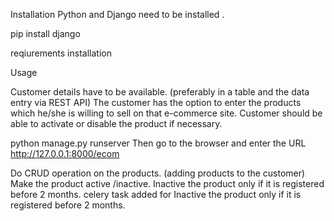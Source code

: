 Installation
Python and Django need to be installed .

pip install django

reqiurements installation


Usage

Customer details have to be available. (preferably in a table and the data entry via REST API)
The customer has the option to enter the products which he/she is willing to sell on that e-commerce site.
Customer should be able to activate or disable the product if necessary.

python manage.py runserver
Then go to the browser and enter the URL http://127.0.0.1:8000/ecom

Do CRUD operation on the products. (adding products to the customer)
Make the product active /inactive. Inactive the product only if it is registered before 2 months.
celery task added for  Inactive the product only if it is registered before 2 months.
